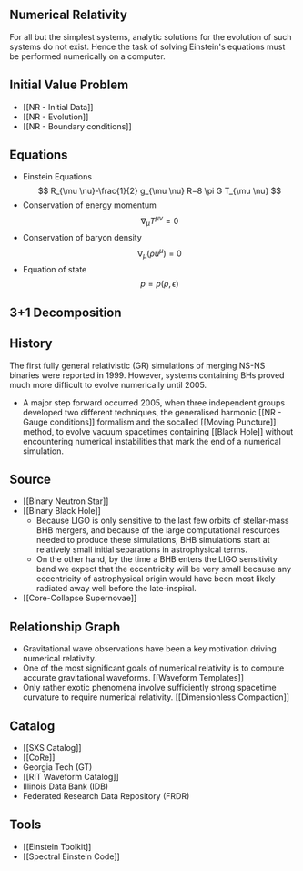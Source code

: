 ## Numerical Relativity

For all but the simplest systems, analytic solutions for the evolution of such systems do not exist. Hence the task of solving Einstein's equations must be performed numerically on a computer.

## Initial Value Problem

- [[NR - Initial Data]]
- [[NR - Evolution]]
- [[NR - Boundary conditions]]

## Equations

- Einstein Equations
	$$
  R_{\mu \nu}-\frac{1}{2} g_{\mu \nu} R=8 \pi G T_{\mu \nu}
  $$
- Conservation of energy momentum
	$$
  \nabla_{\mu} T^{\mu \nu}=0
  $$
- Conservation of baryon density
	$$
  \nabla_{\mu}\left(\rho u^{\mu}\right)=0
  $$
- Equation of state
	$$
  p=p(\rho, \epsilon)
  $$


## 3+1 Decomposition

## History

The first fully general relativistic (GR) simulations of merging NS-NS binaries were reported in 1999. However, systems containing BHs proved much more difficult to evolve numerically until 2005.

- A major step forward occurred 2005, when three independent groups developed two different techniques, the generalised harmonic [[NR - Gauge conditions]] formalism and the socalled [[Moving Puncture]] method, to evolve vacuum spacetimes containing [[Black Hole]] without encountering numerical instabilities that mark the end of a numerical simulation.

## Source

- [[Binary Neutron Star]]
- [[Binary Black Hole]]
	- Because LIGO is only sensitive to the last few orbits of stellar-mass BHB mergers, and because of the large computational resources needed to produce these simulations, BHB simulations start at relatively small initial separations in astrophysical terms.
	- On the other hand, by the time a BHB enters the LIGO sensitivity band we expect that the eccentricity will be very small because any eccentricity of astrophysical origin would have been most likely radiated away well before the late-inspiral.
- [[Core-Collapse Supernovae]]

## Relationship Graph

- Gravitational wave observations have been a key motivation driving numerical relativity.
- One of the most significant goals of numerical relativity is to compute accurate gravitational waveforms. [[Waveform Templates]]
- Only rather exotic phenomena involve sufficiently strong spacetime curvature to require numerical relativity. [[Dimensionless Compaction]]

## Catalog

- [[SXS Catalog]]
- [[CoRe]]
- Georgia Tech (GT)
- [[RIT Waveform Catalog]]
- Illinois Data Bank (IDB)
- Federated Research Data Repository (FRDR)

## Tools

- [[Einstein Toolkit]]
- [[Spectral Einstein Code]]
